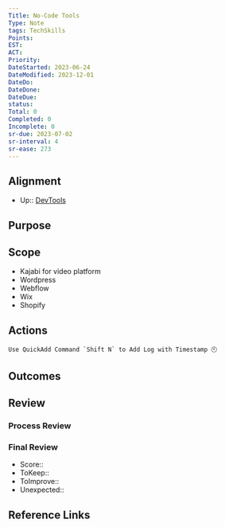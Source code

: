 ```yaml
---
Title: No-Code Tools
Type: Note
tags: TechSkills
Points: 
EST: 
ACT: 
Priority: 
DateStarted: 2023-06-24
DateModified: 2023-12-01
DateDo: 
DateDone: 
DateDue: 
status: 
Total: 0
Completed: 0
Incomplete: 0
sr-due: 2023-07-02
sr-interval: 4
sr-ease: 273
---
```

## Alignment
- Up:: [DevTools](DevTools.md)
## Purpose
## Scope
- Kajabi for video platform
- Wordpress
- Webflow
- Wix
- Shopify
## Actions 

```ad-tip
Use QuickAdd Command `Shift N` to Add Log with Timestamp 🕙
```

## Outcomes
## Review
### Process Review
### Final Review
- Score::
- ToKeep:: 
- ToImprove:: 
- Unexpected::  
## Reference Links
